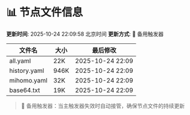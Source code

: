 # 📊 节点文件信息

**更新时间**: 2025-10-24 22:09:58 北京时间
**更新方式**: 🔄 备用触发器

| 文件名 | 大小 | 最后修改 |
|--------|------|----------|
| all.yaml | 22K | 2025-10-24 22:09 |
| history.yaml | 946K | 2025-10-24 22:09 |
| mihomo.yaml | 32K | 2025-10-24 22:09 |
| base64.txt | 19K | 2025-10-24 22:09 |

> 🔄 备用触发器：当主触发器失效时自动接管，确保节点文件的持续更新
